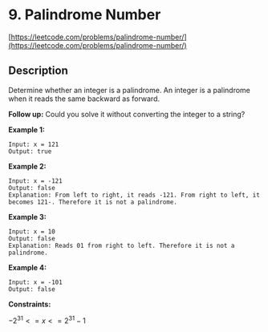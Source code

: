 # 9. Palindrome Number

[https://leetcode.com/problems/palindrome-number/](https://leetcode.com/problems/palindrome-number/)

## Description

Determine whether an integer is a palindrome. An integer is a palindrome when it reads the same backward as forward.

**Follow up:** Could you solve it without converting the integer to a string?



**Example 1:**

    Input: x = 121
    Output: true

**Example 2:**

    Input: x = -121
    Output: false
    Explanation: From left to right, it reads -121. From right to left, it becomes 121-. Therefore it is not a palindrome.

**Example 3:**

    Input: x = 10
    Output: false
    Explanation: Reads 01 from right to left. Therefore it is not a palindrome.

**Example 4:**

    Input: x = -101
    Output: false


**Constraints:**

$-2^{31} <= x <= 2^{31} - 1$
